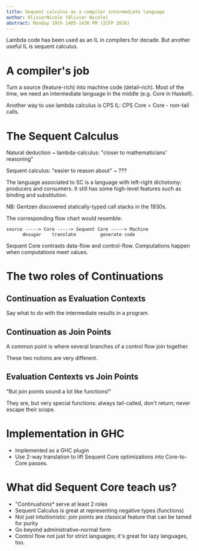 ```yaml
---
title: Sequent calculus as a compiler intermediate language
author: OlivierNicole (Olivier Nicole)
abstract: Monday 19th 1405-1430 PM (ICFP 2016)
---
```


Lambda code has been used as an IL in compilers for decade. But another useful
IL is sequent calculus.

# A compiler's job

Turn a source (feature-rich) into machine code (detail-rich). Most of the time,
we need an intermediate language in the middle (e.g. Core in Haskell).

Another way to use lambda calculus is CPS IL: CPS Core = Core - non-tail calls.

# The Sequent Calculus

Natural deduction ~ lambda-calculus: "closer to mathematicians' reasoning"

Sequent calculus: "easier to reason about" ~ ???

The language associated to SC is a language with left-right dichotomy: producers
and consumers. It still has some high-level features such as binding and
substitution.

NB: Gentzen discovered statically-typed call stacks in the 1930s.

The corresponding flow chart would resemble:

~~~
source -----> Core -----> Sequent Core -----> Machine
      desugar    translate         generate code
~~~

Sequent Core contrasts data-flow and control-flow. Computations happen when
computations meet values.

# The two roles of Continuations

## Continuation as Evaluation Contexts

Say what to do with the intermediate results in a program.

## Continuation as Join Points

A common point is where several branches of a control flow join together.

These two notions are very different.

## Evaluation Centexts vs Join Points

"But join points sound a lot like functions!"

They are, but very special functions: always tail-called, don't return; never
escape their scope.

# Implementation in GHC

* Implemented as a GHC plugin
* Use 2-way translation to lift Sequent Core optimizations into Core-to-Core
passes.

# What did Sequent Core teach us?

* "Continuations* serve at least 2 roles
* Sequent Calculus is great at representing negative types (functions)
* Not just intuitionistic: join points are classical feature that can be tamed
for purity
* Go beyond administrative-normal form
* Control flow not just for strict languages; it's great for lazy languages,
too.
